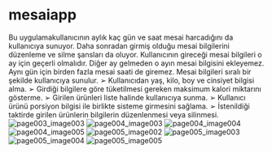 # mesaiapp
Bu uygulamakullanıcının aylık kaç gün ve saat mesai harcadığını da kullanıcıya sunuyor. Daha
sonradan girmiş olduğu mesai bilgilerini düzenleme ve silme şansları da oluyor.
Kullanıcının gireceği mesai bilgileri o ay için geçerli olmalıdır. Diğer ay gelmeden o
ayın mesai bilgisini ekleyemez. Aynı gün için birden fazla mesai saati de giremez.
Mesai bilgileri sıralı bir şekilde kullanıcıya sunulur.
➢ Kullanıcıdan yaş, kilo, boy ve cinsiyet bilgisi alma.
➢ Girdiği bilgilere göre tüketilmesi gereken maksimum kalori miktarını gösterme.
➢ Girilen ürünleri liste halinde kullanıcıya sunma.
➢ Kullanıcı ürünü porsiyon bilgisi ile birlikte sisteme girmesini sağlama.
➢ İstenildiği taktirde girilen ürünlerin bilgilerin düzenlenmesi veya silinmesi.
![page003_image003](https://user-images.githubusercontent.com/80495953/136474064-60fc0b7a-89b8-4461-94b3-1fb2332e8c54.jpg)
![page004_image003](https://user-images.githubusercontent.com/80495953/136474068-e37d2562-d719-4daf-b670-7e5dad6fc99e.jpg)
![page004_image004](https://user-images.githubusercontent.com/80495953/136474084-f03f7ba1-0172-448f-95b3-90fe6b40b362.jpg)
![page004_image005](https://user-images.githubusercontent.com/80495953/136474092-9d1d03e9-bbda-4e89-b6ba-1316d83b1c83.jpg)
![page005_image002](https://user-images.githubusercontent.com/80495953/136474094-8c03d355-1958-44c4-87ce-2582675024bf.jpg)
![page005_image003](https://user-images.githubusercontent.com/80495953/136474096-2d09ce66-de76-48aa-b7b0-56c325fdbdf1.jpg)
![page005_image004](https://user-images.githubusercontent.com/80495953/136474098-6a23d92e-cf3a-42d2-891b-36c1a5f929f1.jpg)
![page005_image005](https://user-images.githubusercontent.com/80495953/136474103-5bd1b459-3225-452d-a6c7-41c351476a0c.jpg)
